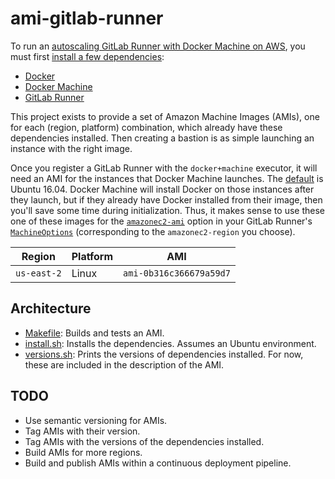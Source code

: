 # ami-gitlab-runner

To run an [autoscaling GitLab Runner with Docker Machine on
AWS](https://docs.gitlab.com/runner/configuration/runner_autoscale_aws),
you must first [install a few
dependencies](https://docs.gitlab.com/runner/configuration/runner_autoscale_aws/#prepare-the-bastion-instance):

- [Docker](https://docs.docker.com/install/linux/docker-ce/ubuntu/#install-using-the-repository)
- [Docker Machine](https://docs.docker.com/machine/install-machine/#install-machine-directly)
- [GitLab Runner](https://docs.gitlab.com/runner/install/linux-repository.html)

This project exists to provide a set of Amazon Machine Images (AMIs), one for
each (region, platform) combination, which already have these dependencies
installed. Then creating a bastion is as simple launching an instance with the
right image.

Once you register a GitLab Runner with the `docker+machine` executor, it will
need an AMI for the instances that Docker Machine launches. The
[default](https://docs.docker.com/machine/drivers/aws/#default-amis) is Ubuntu
16.04. Docker Machine will install Docker on those instances after they
launch, but if they already have Docker installed from their image, then
you'll save some time during initialization. Thus, it makes sense to use these
one of these images for the
[`amazonec2-ami`](https://docs.docker.com/machine/drivers/aws/#options) option
in your GitLab Runner's
[`MachineOptions`](https://docs.gitlab.com/runner/configuration/advanced-configuration.html#the-runnersmachine-section)
(corresponding to the `amazonec2-region` you choose).

| Region | Platform | AMI |
|--------|----------|-----|
| `us-east-2` | Linux | `ami-0b316c366679a59d7` |


## Architecture

- [Makefile](./Makefile): Builds and tests an AMI.
- [install.sh](./install.sh): Installs the dependencies. Assumes an Ubuntu
    environment.
- [versions.sh](./versions.sh): Prints the versions of dependencies installed.
    For now, these are included in the description of the AMI.


## TODO

- Use semantic versioning for AMIs.
- Tag AMIs with their version.
- Tag AMIs with the versions of the dependencies installed.
- Build AMIs for more regions.
- Build and publish AMIs within a continuous deployment pipeline.
